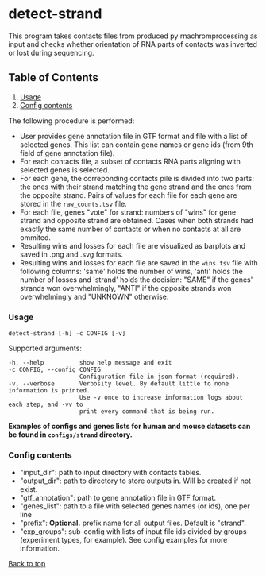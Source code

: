<a name="head"></a>
# detect-strand

This program takes contacts files from produced py rnachromprocessing as input and checks whether orientation of RNA parts of contacts was inverted or lost during sequencing.

## Table of Contents
1. [Usage](#strandusage)
2. [Config contents](#strandconfig)

The following procedure is performed:
* User provides gene annotation file in GTF format and file with a list of selected genes. This list can contain gene names or gene ids (from 9th field of gene annotation file).
* For each contacts file, a subset of contacts RNA parts aligning with selected genes is selected.
* For each gene, the correponding contacts pile is divided into two parts: the ones with their strand matching the gene strand and the ones from the opposite strand. Pairs of values for each file for each gene are stored in the `raw_counts.tsv` file.
* For each file, genes "vote" for strand: numbers of "wins" for gene strand and opposite strand are obtained. Cases when both strands had exactly the same number of contacts or when no contacts at all are ommited.
* Resulting wins and losses for each file are visualized as barplots and saved in .png and .svg formats.
* Resulting wins and losses for each file are saved in the `wins.tsv` file with following columns: 'same' holds the number of wins, 'anti' holds the number of losses and 'strand' holds the decision: "SAME" if the genes' strands won overwhelmingly, "ANTI" if the opposite strands won overwhelmingly and "UNKNOWN" otherwise.

<a name="strandusage"></a>
### Usage

```
detect-strand [-h] -c CONFIG [-v]
```
Supported arguments:
```
-h, --help          show help message and exit
-c CONFIG, --config CONFIG
                    Configuration file in json format (required).
-v, --verbose       Verbosity level. By default little to none information is printed.
                    Use -v once to increase information logs about each step, and -vv to 
                    print every command that is being run.
```

**Examples of configs and genes lists for human and mouse datasets can be found in `configs/strand` directory.**

<a name="strandconfig"></a>
### Config contents

* "input_dir": path to input directory with contacts tables.
* "output_dir": path to directory to store outputs in. Will be created if not exist.
* "gtf_annotation": path to gene annotation file in GTF format.
* "genes_list": path to a file with selected genes names (or ids), one per line
* "prefix": **Optional.** prefix name for all output files. Default  is "strand".
* "exp_groups": sub-config with lists of input file ids divided by groups (experiment types, for example). See config examples for more information.

[Back to top](#head)